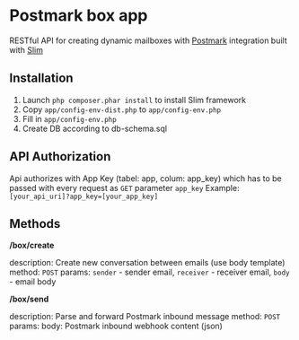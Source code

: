# Postmark box app #

RESTful API for creating dynamic mailboxes with [Postmark](http://postmarkapp.com) integration built with [Slim](http://www.github.com/codeguy/Slim)

## Installation ##

1. Launch `php composer.phar install` to install Slim framework
2. Copy `app/config-env-dist.php` to `app/config-env.php`
3. Fill in `app/config-env.php`
4. Create DB according to db-schema.sql

## API Authorization ##

Api authorizes with App Key (tabel: app, colum: app_key) which has to be passed with every request as `GET` parameter `app_key`
Example: `[your_api_uri]?app_key=[your_app_key]`

## Methods ##

**/box/create**

description: Create new conversation between emails (use body template)
method: `POST`
params: `sender` - sender email, `receiver` - receiver email, `body` - email body

**/box/send**

description: Parse and forward Postmark inbound message
method: `POST`
params:
body: Postmark inbound webhook content (json)
